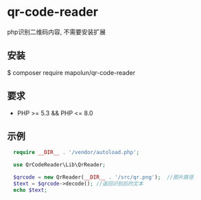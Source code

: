 # qr-code-reader
php识别二维码内容, 不需要安装扩展


## 安装
$ composer require mapolun/qr-code-reader

## 要求
* PHP >= 5.3 && PHP <= 8.0

## 示例 

```php
  require __DIR__ . '/vendor/autoload.php';

  use QrCodeReader\Lib\QrReader;

  $qrcode = new QrReader(__DIR__ . '/src/qr.png');  //图片路径
  $text = $qrcode->decode(); //返回识别后的文本
  echo $text;
```
